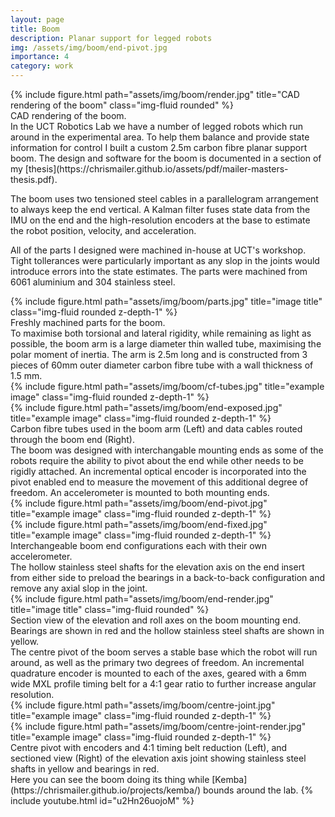 ```yaml
---
layout: page
title: Boom
description: Planar support for legged robots
img: /assets/img/boom/end-pivot.jpg
importance: 4
category: work
---
```


<div class="row">
    <div class="col-sm mt-3 mt-md-0">
        {% include figure.html path="assets/img/boom/render.jpg" title="CAD rendering of the boom" class="img-fluid rounded" %}
    </div>
</div>
<div class="caption">
    CAD rendering of the boom.
</div>
In the UCT Robotics Lab we have a number of legged robots which run around in the experimental area. To help them balance and provide state information for control I built a custom 2.5m carbon fibre planar support boom. The design and software for the boom is documented in a section of my [thesis](https://chrismailer.github.io/assets/pdf/mailer-masters-thesis.pdf).

The boom uses two tensioned steel cables in a parallelogram arrangement to always keep the end vertical. A Kalman filter fuses state data from the IMU on the end and the high-resolution encoders at the base to estimate the robot position, velocity, and acceleration.

All of the parts I designed were machined in-house at UCT's workshop. Tight tollerances were particularly important as any slop in the joints would introduce errors into the state estimates. The parts were machined from 6061 aluminium and 304 stainless steel.
<div class="row">
    <div class="col-sm mt-3 mt-md-0">
        {% include figure.html path="assets/img/boom/parts.jpg" title="image title" class="img-fluid rounded z-depth-1" %}
    </div>
</div>
<div class="caption">
    Freshly machined parts for the boom.
</div>
To maximise both torsional and lateral rigidity, while remaining as light as possible, the boom arm is a large diameter thin walled tube, maximising the polar moment of inertia. The arm is 2.5m long and is constructed from 3 pieces of 60mm outer diameter carbon fibre tube with a wall thickness of 1.5 mm.
<div class="row justify-content-sm-center">
    <div class="col-sm-7 mt-3 mt-md-0">
        {% include figure.html path="assets/img/boom/cf-tubes.jpg" title="example image" class="img-fluid rounded z-depth-1" %}
    </div>
    <div class="col-sm-5 mt-3 mt-md-0">
        {% include figure.html path="assets/img/boom/end-exposed.jpg" title="example image" class="img-fluid rounded z-depth-1" %}
    </div>
</div>
<div class="caption">
    Carbon fibre tubes used in the boom arm (Left) and data cables routed through the boom end (Right).
</div>
The boom was designed with interchangable mounting ends as some of the robots require the ability to pivot about the end while other needs to be rigidly attached. An incremental optical encoder is incorporated into the pivot enabled end to measure the movement of this additional degree of freedom. An accelerometer is mounted to both mounting ends.
<div class="row justify-content-sm-center">
    <div class="col-sm-6 mt-3 mt-md-0">
        {% include figure.html path="assets/img/boom/end-pivot.jpg" title="example image" class="img-fluid rounded z-depth-1" %}
    </div>
    <div class="col-sm-6 mt-3 mt-md-0">
        {% include figure.html path="assets/img/boom/end-fixed.jpg" title="example image" class="img-fluid rounded z-depth-1" %}
    </div>
</div>
<div class="caption">
    Interchangeable boom end configurations each with their own accelerometer.
</div>
The hollow stainless steel shafts for the elevation axis on the end insert from either side to preload the bearings in a back-to-back configuration and remove any axial slop in the joint.
<div class="row">
    <div class="col-sm mt-3 mt-md-0">
        {% include figure.html path="assets/img/boom/end-render.jpg" title="image title" class="img-fluid rounded" %}
    </div>
</div>
<div class="caption">
    Section view of the elevation and roll axes on the boom mounting end. Bearings are shown in red and the hollow stainless steel shafts are shown in yellow.
</div>
The centre pivot of the boom serves a stable base which the robot will run around, as well as the primary two degrees of freedom. An incremental quadrature encoder is mounted to each of the axes, geared with a 6mm wide MXL profile timing belt for a 4:1 gear ratio to further increase angular resolution.
<div class="row justify-content-sm-center">
    <div class="col-sm-7 mt-3 mt-md-0">
        {% include figure.html path="assets/img/boom/centre-joint.jpg" title="example image" class="img-fluid rounded z-depth-1" %}
    </div>
    <div class="col-sm-5 mt-3 mt-md-0">
        {% include figure.html path="assets/img/boom/centre-joint-render.jpg" title="example image" class="img-fluid rounded z-depth-1" %}
    </div>
</div>
<div class="caption">
    Centre pivot with encoders and 4:1 timing belt reduction (Left), and sectioned view (Right) of the elevation axis joint showing stainless steel shafts in yellow and bearings in red.
</div>
Here you can see the boom doing its thing while [Kemba](https://chrismailer.github.io/projects/kemba/) bounds around the lab.
{% include youtube.html id="u2Hn26uojoM" %}




